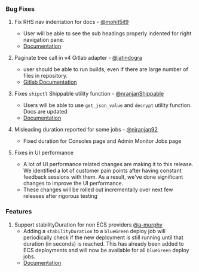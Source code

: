 ### Bug Fixes
1. Fix RHS nav indentation for docs - [@mohit5it9](https://github.com/mohit5it9)
    - User will be able to see the sub headings properly indented for right navigation pane.
    - [Documentation](http://docs.shippable.com/)

2. Paginate tree call in v4 Gitlab adapter - [@jatindogra](https://github.com/jatindogra)
    - user should be able to run builds, even if there are large number of files in repository.
    - [Gitlab Documentation](http://docs.shippable.com/reference/int-gitlab/)

3. Fixes `shipctl` Shippable utility function - [@nranjanShippable](https://github.com/nranjanShippable)
    - Users will be able to use `get_json_value` and `decrypt` utility function. Docs are updated
    - [Documentation](http://docs.shippable.com/platform/tutorial/workflow/using-shipctl/)

4. Misleading duration reported for some jobs - [@niranjan92](https://github.com/niranjan92)
    - Fixed duration for Consoles page and Admin Monitor Jobs page

5. Fixes in UI performance
    - A lot of UI performance related changes are making it to this release. We identified a lot of customer pain points after having constant feedback sessions with them. As a result, we've done significant changes to improve the UI performance.
    - These changes will be rolled out incrementally over next few releases after rigorous testing

### Features
1. Support stabilityDuration for non ECS providers [@a-murphy](https://github.com/a-murphy)
   - Adding a `stabilityDuration` to a `blueGreen` deploy job will periodically check if the new deployment is still running until that duration (in seconds) is reached. This has already been added to ECS deployments and will now be available for all `blueGreen` deploy jobs.
   - [Documentation](http://docs.shippable.com/platform/workflow/job/deploy/#yml-definition)


